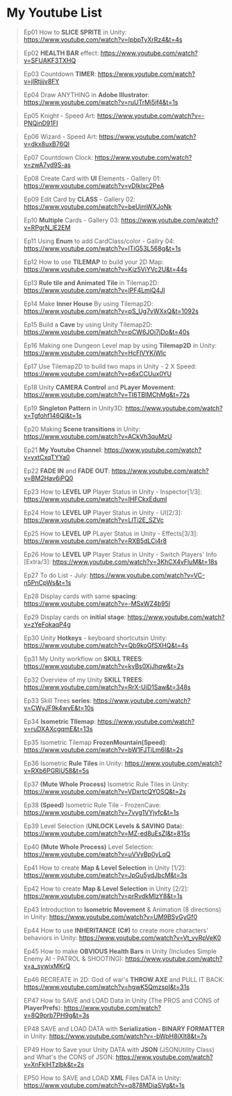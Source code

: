 # My Youtube List
     
> Ep01 How to **SLICE SPRITE** in Unity: https://www.youtube.com/watch?v=IpbpTyXrRz4&t=4s
 
> Ep02 **HEALTH BAR** effect: https://www.youtube.com/watch?v=SFUAKF3TXHQ

> Ep03 Countdown **TIMER**: https://www.youtube.com/watch?v=jlRtjjjv8FY
 
> Ep04 Draw ANYTHING in **Adobe Illustrator**: https://www.youtube.com/watch?v=ruUTrMj5jf4&t=1s

> Ep05 Knight - Speed Art: https://www.youtube.com/watch?v=-PNQinD91FI

> Ep06 Wizard - Speed Art: https://www.youtube.com/watch?v=dkx8uxB76QI

> Ep07 Countdown Clock: https://www.youtube.com/watch?v=zwA7yd9S-as

> Ep08 Create Card with **UI** Elements - Gallery 01: https://www.youtube.com/watch?v=yDIkIxc2PeA

> Ep09 Edit Card by **CLASS** - Gallery 02: https://www.youtube.com/watch?v=beUimWXJoNk

> Ep10 **Multiple** Cards - Gallery 03: https://www.youtube.com/watch?v=RPgrN_lE2EM

> Ep11 Using **Enum** to add CardClass/color - Gallry 04: https://www.youtube.com/watch?v=lTiG53L568g&t=1s

> Ep12 How to use **TILEMAP** to build your 2D Map: https://www.youtube.com/watch?v=Kiz5ViYVc2U&t=44s

> Ep13 **Rule tile and Animated Tile** in Tilemap2D: https://www.youtube.com/watch?v=lPF4LmiQ4JI

> Ep14 Make **Inner House** By using Tilemap2D: https://www.youtube.com/watch?v=pS_Ug7vWXxQ&t=1092s

> Ep15 Build a **Cave** by using Unity Tilemap2D: https://www.youtube.com/watch?v=pCW6JOi7jDo&t=40s

> Ep16 Making one Dungeon Level map by using **Tilemap2D** in Unity: https://www.youtube.com/watch?v=HcFlVYKiWlc

> Ep17 Use Tilemap2D to build two maps in Unity - 2 X Speed: https://www.youtube.com/watch?v=p6xCCUux0YU

> Ep18 Unity **CAMERA Control** and **PLayer Movement**: https://www.youtube.com/watch?v=TI6TBlMChMg&t=72s

> Ep19 **Singleton Pattern** in Unity3D: https://www.youtube.com/watch?v=Tgfohf146QI&t=1s 
 
> Ep20 Making **Scene transitions** in Unity: https://www.youtube.com/watch?v=ACkVh3quMzU

> Ep21 **My Youtube Channel**: https://www.youtube.com/watch?v=yxtCxqTYYa0

> Ep22 **FADE IN** and **FADE OUT**: https://www.youtube.com/watch?v=BM2Hav6iPQ0
  
> Ep23 How to **LEVEL UP** Player Status in Unity - Inspector[1/3]: https://www.youtube.com/watch?v=IHFCkxEdumI

> Ep24 How to **LEVEL UP** Player Status in Unity - UI[2/3]: https://www.youtube.com/watch?v=LlTi2E_SZVc

> Ep25 How to **LEVEL UP** PLayer Status in Unity - Effects[3/3]: https://www.youtube.com/watch?v=RXB5dLCi4r8

> Ep26 How to **LEVEL UP** Player Status in Unity - Switch Players' Info [Extra/3]: https://www.youtube.com/watch?v=3KhCX4vFluM&t=18s

> Ep27 To do List - July: https://www.youtube.com/watch?v=VC-n5PnCpWs&t=1s

> Ep28 Display cards with same **spacing**: https://www.youtube.com/watch?v=-MSxWZ4b95I

> Ep29 Display cards on **initial stage**: https://www.youtube.com/watch?v=zYeFokaqP4g

> Ep30 Unity **Hotkeys** - keyboard shortcutsin Unity: https://www.youtube.com/watch?v=Qb9koGfSXHQ&t=4s

> Ep31 My Unity workflow on **SKILL TREES**: https://www.youtube.com/watch?v=kyBs0XjJhqw&t=2s

> Ep32 Overview of my Unity **SKILL TREES**: https://www.youtube.com/watch?v=RrX-UiD1Saw&t=348s

> Ep33 Skill Trees **series**: https://www.youtube.com/watch?v=CWyJF9k4wyE&t=10s

> Ep34 **Isometric TIlemap**: https://www.youtube.com/watch?v=ruDXAXcgqmE&t=13s

> Ep35 Isometric Tilemap **FrozenMountain(Speed)**: https://www.youtube.com/watch?v=bW1FJTiLm6I&t=2s

> Ep36 Isometric **Rule Tiles** in Unity: https://www.youtube.com/watch?v=RXb6PGRiU58&t=5s

> Ep37 **(Mute Whole Process)** Isometric Rule Tiles in Unity: https://www.youtube.com/watch?v=VDxrtcQYOSQ&t=2s

> Ep38 **(Speed)** Isometric Rule Tile - FrozenCave: https://www.youtube.com/watch?v=7vyg1VYjyfc&t=1s

> Ep39 Level Selection (**UNLOCK Levels & SAVING Data**): https://www.youtube.com/watch?v=MZ-ed8uEsZI&t=815s

> Ep40 **(Mute Whole Process)** Level Selection: https://www.youtube.com/watch?v=uVVyBp0yLqQ

> Ep41 How to create **Map & Level Selection** in Unity [1/2]: https://www.youtube.com/watch?v=JpGu5ydJbcM&t=3s

> Ep42 How to create **Map & Level Selection** in Unity [2/2]: https://www.youtube.com/watch?v=prRvdkMIzY8&t=1s

> Ep43 Introduction to **Isometric Movement** & Animation (8 directions) in Unity: https://www.youtube.com/watch?v=UM9BSyGyGf0

> Ep44 How to use **INHERITANCE (C#)** to create more characters' behaviors in Unity: https://www.youtube.com/watch?v=Vt_vyRpVeK0

> Ep45 How to make **OBVIOUS Health Bars** in Unity (Includes Simple Enemy AI - PATROL & SHOOTING): https://www.youtube.com/watch?v=a_sywixMKrQ

> Ep46 RECREATE in 2D: God of war's **THROW AXE** and PULL IT BACK: https://www.youtube.com/watch?v=hgwK5QmzspI&t=31s

> EP47 How to SAVE and LOAD Data in Unity (The PROS and CONS of **PlayerPrefs**): https://www.youtube.com/watch?v=8Q9prb7PH9g&t=3s

> EP48 SAVE and LOAD DATA with **Serialization - BINARY FORMATTER** in Unity: https://www.youtube.com/watch?v=-bWpH8iXIt8&t=7s

> EP49 How to Save your Unity DATA with **JSON** (JSONUtility Class) and What's the CONS of JSON: https://www.youtube.com/watch?v=XnFklHTzIbk&t=2s

>EP50 How to SAVE and LOAD **XML** Files DATA in Unity: https://www.youtube.com/watch?v=q878MDiaSVg&t=1s




